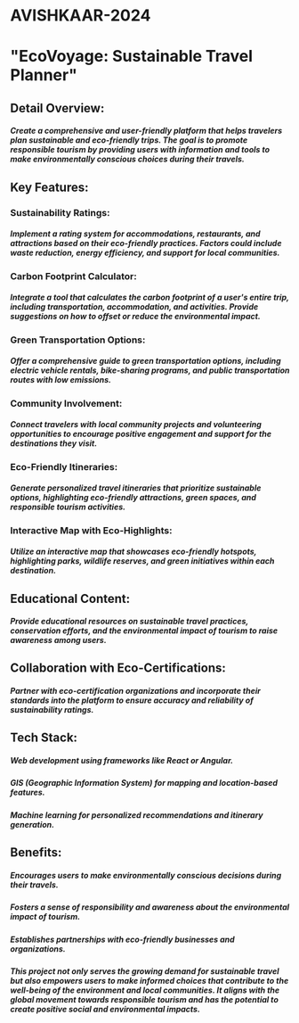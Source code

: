 # AVISHKAAR-2024

# "EcoVoyage: Sustainable Travel Planner"


## Detail Overview:
##### Create a comprehensive and user-friendly platform that helps travelers plan sustainable and eco-friendly trips. The goal is to promote responsible tourism by providing users with information and tools to make environmentally conscious choices during their travels.

## Key Features:

### Sustainability Ratings:

##### Implement a rating system for accommodations, restaurants, and attractions based on their eco-friendly practices. Factors could include waste reduction, energy efficiency, and support for local communities.

### Carbon Footprint Calculator:

##### Integrate a tool that calculates the carbon footprint of a user's entire trip, including transportation, accommodation, and activities. Provide suggestions on how to offset or reduce the environmental impact.

### Green Transportation Options:

##### Offer a comprehensive guide to green transportation options, including electric vehicle rentals, bike-sharing programs, and public transportation routes with low emissions.

### Community Involvement:

##### Connect travelers with local community projects and volunteering opportunities to encourage positive engagement and support for the destinations they visit.

### Eco-Friendly Itineraries:

##### Generate personalized travel itineraries that prioritize sustainable options, highlighting eco-friendly attractions, green spaces, and responsible tourism activities.

### Interactive Map with Eco-Highlights:

##### Utilize an interactive map that showcases eco-friendly hotspots, highlighting parks, wildlife reserves, and green initiatives within each destination.

## Educational Content:

##### Provide educational resources on sustainable travel practices, conservation efforts, and the environmental impact of tourism to raise awareness among users.

## Collaboration with Eco-Certifications:

##### Partner with eco-certification organizations and incorporate their standards into the platform to ensure accuracy and reliability of sustainability ratings.

## Tech Stack:

##### Web development using frameworks like React or Angular.
##### GIS (Geographic Information System) for mapping and location-based features.
##### Machine learning for personalized recommendations and itinerary generation.

## Benefits:

##### Encourages users to make environmentally conscious decisions during their travels.
##### Fosters a sense of responsibility and awareness about the environmental impact of tourism.
##### Establishes partnerships with eco-friendly businesses and organizations.
##### This project not only serves the growing demand for sustainable travel but also empowers users to make informed choices that contribute to the well-being of the environment and local communities. It aligns with the global movement towards responsible tourism and has the potential to create positive social and environmental impacts.
